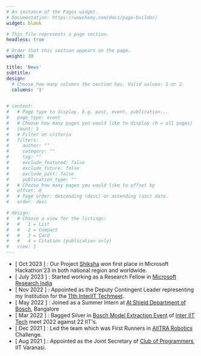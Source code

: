 ```yaml
---
# An instance of the Pages widget.
# Documentation: https://wowchemy.com/docs/page-builder/
widget: blank

# This file represents a page section.
headless: true

# Order that this section appears on the page.
weight: 30

title: 'News'
subtitle:
design:
  # Choose how many columns the section has. Valid values: 1 or 2.
  columns: '1'

  
# content:
#   # Page type to display. E.g. post, event, publication...
#   page_type: event
#   # Choose how many pages you would like to display (0 = all pages)
#   count: 5
#   # Filter on criteria
#   filters:
#     author: ""
#     category: ""
#     tag: ""
#     exclude_featured: false
#     exclude_future: false
#     exclude_past: false
#     publication_type: ""
#   # Choose how many pages you would like to offset by
#   offset: 0
#   # Page order: descending (desc) or ascending (asc) date.
#   order: desc

# design:
#   # Choose a view for the listings:
#   #   1 = List
#   #   2 = Compact
#   #   3 = Card
#   #   4 = Citation (publication only)
#   view: 1
---
```

- [ Oct 2023 ] : Our Project [Shiksha](https://www.microsoft.com/en-us/research/blog/teachers-in-india-help-microsoft-research-design-ai-tool-for-creating-great-classroom-content/) won first place in Microsoft Hackathon'23 in both national region and worldwide.
- [ July 2023 ] : Started working as a Research Fellow in [Microsoft Research India](https://www.microsoft.com/en-us/research/lab/microsoft-research-india/)
- [ Nov 2022 ] : Appointed as the Deputy Contingent Leader representing my Institution for the [11th InterIIT Techmeet](https://interiit-tech.org/).
- [ May 2022 ] : Joined as a Summer Intern at [AI Shield Department of Bosch](https://www.boschaishield.com/), Bangalore 
- [ Mar 2022 ] : Bagged Silver in [Bosch Model Extraction Event](https://github.com/COPS-IITBHU/Model-Extraction-Attacks-Video-Classification) of [Inter IIT Tech](interiit-tech.org) meet 2022 against 22 IIT's.
- [ Dec 2021 ] : Led the team which was First Runners in [AIITRA Robotics](http://aiitra.org) Challenge.
- [ Aug 2021 ] : Appointed as the Joint Secretary of [Club of Programmers](https://www.copsiitbhu.co.in/), IIT Varanasi.

<!-- - [ July 2022 ] : {{< staticref "media/Poster_Presentation.pdf" "newtab" >}}Presented poster {{< /staticref >}} at IISc, supported by Microsoft -->
<!-- - [ Dec 2022 ] : Selected to attend [Research week with Google](https://sites.google.com/view/researchweek2023/home). -->
<!-- - [ Apr 2022 ] : Joined [Argo AI](https://labs.ri.cmu.edu/argo-ai-center/) Lab, Carnegie Mellon University under [John Dolan](https://www.ri.cmu.edu/ri-faculty/john-m-dolan/). -->
<!-- - [ Apr 2021 ] : Joined [StochLab](http://www.stochlab.com/), IISc. Under [Shishir Kolathaya](http://www.shishirny.com/).  -->